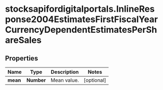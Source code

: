 # stocksapifordigitalportals.InlineResponse2004EstimatesFirstFiscalYearCurrencyDependentEstimatesPerShareSales

## Properties

Name | Type | Description | Notes
------------ | ------------- | ------------- | -------------
**mean** | **Number** | Mean value. | [optional] 


